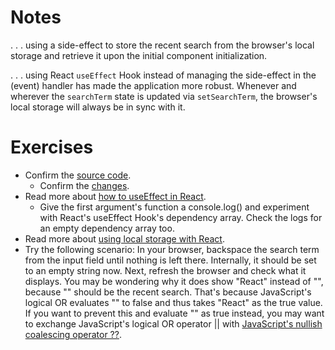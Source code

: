 # Notes

. . . using a side-effect to store the recent search from the browser's local storage and retrieve it upon the initial component initialization.

. . . using React `useEffect` Hook instead of managing the side-effect in the (event) handler has made the application more robust. Whenever and wherever the `searchTerm` state is updated via `setSearchTerm`, the browser's local storage will always be in sync with it.

# Exercises

- Confirm the [source code](https://codesandbox.io/s/github/the-road-to-learn-react/hacker-stories/tree/2021/React-Side-Effects).
  - Confirm the [changes](https://github.com/the-road-to-learn-react/hacker-stories/compare/2021/Props-Handling...2021/React-Side-Effects).
- Read more about [how to useEffect in React](https://www.robinwieruch.de/react-useeffect-hook/).
  - Give the first argument's function a console.log() and experiment with React's useEffect Hook's dependency array. Check the logs for an empty dependency array too.
- Read more about [using local storage with React](https://www.robinwieruch.de/local-storage-react/).
- Try the following scenario: In your browser, backspace the search term from the input field until nothing is left there. Internally, it should be set to an empty string now. Next, refresh the browser and check what it displays. You may be wondering why it does show "React" instead of "", because "" should be the recent search. That's because JavaScript's logical OR evaluates "" to false and thus takes "React" as the true value. If you want to prevent this and evaluate "" as true instead, you may want to exchange JavaScript's logical OR operator || with [JavaScript's nullish coalescing operator ??](https://developer.mozilla.org/en-US/docs/Web/JavaScript/Reference/Operators/Nullish_coalescing_operator).

